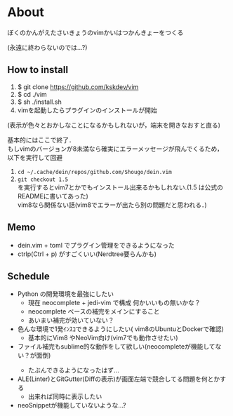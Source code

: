 # About
ぼくのかんがえたさいきょうのvimかいはつかんきょーをつくる

(永遠に終わらないのでは...?)

## How to install
1. $ git clone https://github.com/kskdev/vim
2. $ cd ./vim
3. $ sh ./install.sh
4. vimを起動したらプラグインのインストールが開始

(表示が色々とおかしなことになるかもしれないが，端末を開きなおすと直る)

基本的にはここで終了． <br>
もしvimのバージョンが8未満なら確実にエラーメッセージが飛んでくるため，以下を実行して回避<br>
1. ``` cd ~/.cache/dein/repos/github.com/Shougo/dein.vim  ``` <br>
2. ``` git checkout 1.5 ``` <br>
を実行するとvim7とかでもインストール出来るかもしれない.(1.5 は公式のREADMEに書いてあった) <br>
vim8なら関係ない話(vim8でエラーが出たら別の問題だと思われる．)


## Memo
- dein.vim + toml でプラグイン管理をできるようになった
- ctrlp(Ctrl + p) がすごくいい(Nerdtree要らんかも)

## Schedule
- Python の開発環境を最強にしたい 
  - 現在 neocomplete + jedi-vim で構成 何かいいもの無いかな？
  - neocomplete ベースの補完をメインにすること
  - あいまい補完が効いていない？
- 色んな環境で1発ｲﾝｽｺできるようにしたい( vim8のUbuntuとDockerで確認)
  - 基本的にVim8 やNeoVim向け(vim7でも動作させたい)
- ファイル補完もsublime的な動作をして欲しい(neocompleteが機能してない？<C-x><C-f>が面倒)
  - たぶんできるようになったはず...
- ALE(Linter)とGitGutter(Diffの表示)が画面左端で競合してる問題を何とかする
  - 出来れば同時に表示したい
- neoSnippetが機能していないような...?
